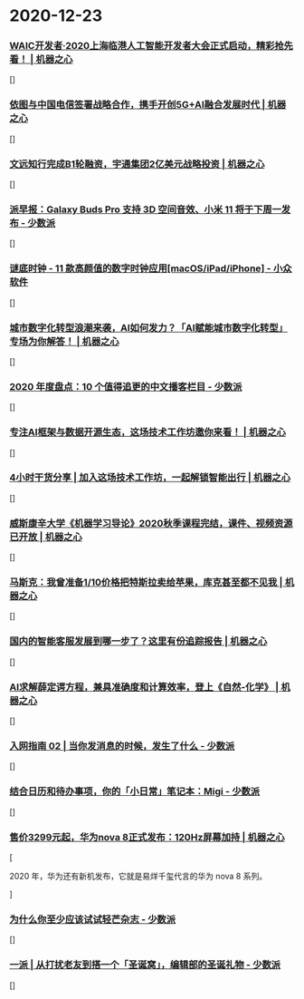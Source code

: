 
# 2020-12-23

### [WAIC开发者·2020上海临港人工智能开发者大会正式启动，精彩抢先看！ | 机器之心](https://www.jiqizhixin.com/articles/2020-12-23-3)

[]

### [依图与中国电信签署战略合作，携手开创5G+AI融合发展时代 | 机器之心](https://www.jiqizhixin.com/articles/2020-12-23-2)

[]

### [文远知行完成B1轮融资，宇通集团2亿美元战略投资 | 机器之心](https://www.jiqizhixin.com/articles/2020-12-23)

[]

### [派早报：Galaxy Buds Pro 支持 3D 空间音效、小米 11 将于下周一发布 - 少数派](https://sspai.com/post/64180)

[]

### [谜底时钟 - 11 款高颜值的数字时钟应用[macOS/iPad/iPhone] - 小众软件](https://www.appinn.com/md-clock-live-in-the-present/)

[]

### [城市数字化转型浪潮来袭，AI如何发力？「AI赋能城市数字化转型」专场为你解答！ | 机器之心](https://www.jiqizhixin.com/articles/2020-12-23-4)

[]

### [2020 年度盘点：10 个值得追更的中文播客栏目 - 少数派](https://sspai.com/post/64147)

[]

### [专注AI框架与数据开源生态，这场技术工作坊邀你来看！ | 机器之心](https://www.jiqizhixin.com/articles/2020-12-23-7)

[]

### [4小时干货分享 | 加入这场技术工作坊，一起解锁智能出行 | 机器之心](https://www.jiqizhixin.com/articles/2020-12-23-6)

[]

### [威斯康辛大学《机器学习导论》2020秋季课程完结，课件、视频资源已开放 | 机器之心](https://www.jiqizhixin.com/articles/2020-12-23-11)

[]

### [马斯克：我曾准备1/10价格把特斯拉卖给苹果，库克甚至都不见我 | 机器之心](https://www.jiqizhixin.com/articles/2020-12-23-10)

[]

### [国内的智能客服发展到哪一步了？这里有份追踪报告 | 机器之心](https://www.jiqizhixin.com/articles/2020-12-23-9)

[]

### [AI求解薛定谔方程，兼具准确度和计算效率，登上《自然-化学》 | 机器之心](https://www.jiqizhixin.com/articles/2020-12-23-8)

[]

### [入网指南 02 | 当你发消息的时候，发生了什么 - 少数派](https://sspai.com/post/64142)

[]

### [结合日历和待办事项，你的「小日常」笔记本：Migi - 少数派](https://sspai.com/post/64143)

[]

### [售价3299元起，华为nova 8正式发布：120Hz屏幕加持 | 机器之心](https://www.jiqizhixin.com/articles/2020-12-23-12)

[<p class="article__summary">2020 年，华为还有新机发布，它就是易烊千玺代言的华为 nova 8 系列。</p>]

### [为什么你至少应该试试轻芒杂志 - 少数派](https://sspai.com/post/64174)

[]

### [一派 | 从打扰老友到搭一个「圣诞窝」，编辑部的圣诞礼物 - 少数派](https://sspai.com/post/64187)

[]
